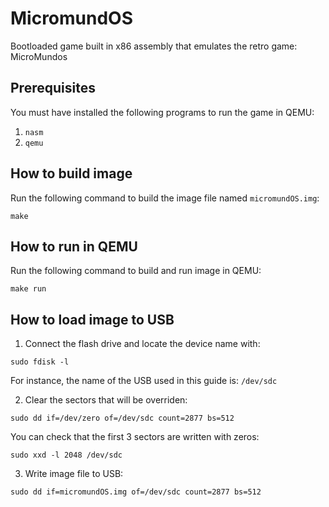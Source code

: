 # MicromundOS

Bootloaded game built in x86 assembly that emulates the retro game: MicroMundos

## Prerequisites

You must have installed the following programs to run the game in QEMU:

1. `nasm`
2. `qemu`

## How to build image

Run the following command to build the image file named `micromundOS.img`:

```
make
```

## How to run in QEMU

Run the following command to build and run image in QEMU:

```
make run
```

## How to load image to USB

1. Connect the flash drive and locate the device name with:

```
sudo fdisk -l
```

For instance, the name of the USB used in this guide is: `/dev/sdc`

2. Clear the sectors that will be overriden:

```
sudo dd if=/dev/zero of=/dev/sdc count=2877 bs=512
```

You can check that the first 3 sectors are written with zeros:

```
sudo xxd -l 2048 /dev/sdc
```

3. Write image file to USB:

```
sudo dd if=micromundOS.img of=/dev/sdc count=2877 bs=512
```
